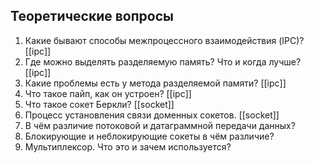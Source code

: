 ## Теоретические вопросы

1. Какие бывают способы межпроцесcного взаимодействия (IPC)? [[ipc]]
2. Где можно выделять разделяемую память? Что и когда лучше? [[ipc]]
3. Какие проблемы есть у метода разделяемой памяти? [[ipc]]
4. Что такое пайп, как он устроен? [[ipc]]
5. Что такое сокет Беркли? [[socket]]
6. Процесс установления связи доменных сокетов. [[socket]]
7. В чём различие потоковой и датаграммной передачи данных?
8. Блокирующие и неблокирующие сокеты в чём различие?
9. Мультиплексор. Что это и зачем используется?


 